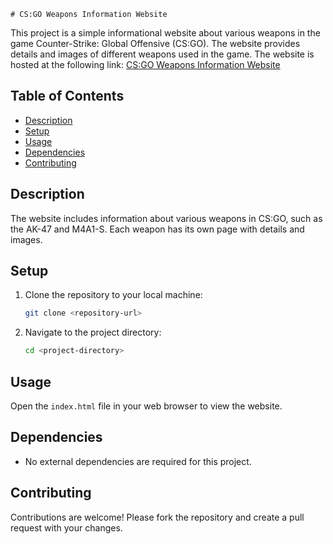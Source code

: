     # CS:GO Weapons Information Website

This project is a simple informational website about various weapons in the game Counter-Strike: Global Offensive (CS:GO). The website provides details and images of different weapons used in the game.
The website is hosted at the following link: [CS:GO Weapons Information Website](https://bahaa-eddine-mb.github.io/html-web/)

## Table of Contents
- [Description](#description)
- [Setup](#setup)
- [Usage](#usage)
- [Dependencies](#dependencies)
- [Contributing](#contributing)

## Description
The website includes information about various weapons in CS:GO, such as the AK-47 and M4A1-S. Each weapon has its own page with details and images.

## Setup
1. Clone the repository to your local machine:
    ```sh
    git clone <repository-url>
    ```
2. Navigate to the project directory:
    ```sh
    cd <project-directory>
    ```

## Usage
Open the `index.html` file in your web browser to view the website.

## Dependencies
- No external dependencies are required for this project.

## Contributing
Contributions are welcome! Please fork the repository and create a pull request with your changes.
